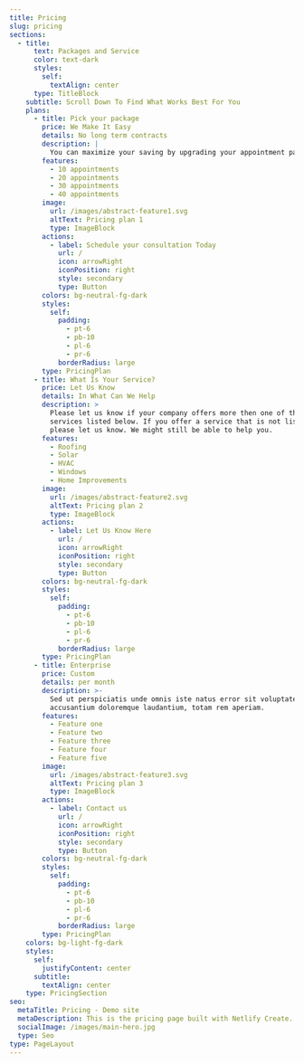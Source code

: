 ```yaml
---
title: Pricing
slug: pricing
sections:
  - title:
      text: Packages and Service
      color: text-dark
      styles:
        self:
          textAlign: center
      type: TitleBlock
    subtitle: Scroll Down To Find What Works Best For You
    plans:
      - title: Pick your package
        price: We Make It Easy
        details: No long term contracts
        description: |
          You can maximize your saving by upgrading your appointment package.
        features:
          - 10 appointments
          - 20 appointments
          - 30 appointments
          - 40 appointments
        image:
          url: /images/abstract-feature1.svg
          altText: Pricing plan 1
          type: ImageBlock
        actions:
          - label: Schedule your consultation Today
            url: /
            icon: arrowRight
            iconPosition: right
            style: secondary
            type: Button
        colors: bg-neutral-fg-dark
        styles:
          self:
            padding:
              - pt-6
              - pb-10
              - pl-6
              - pr-6
            borderRadius: large
        type: PricingPlan
      - title: What Is Your Service?
        price: Let Us Know
        details: In What Can We Help
        description: >
          Please let us know if your company offers more then one of the
          services listed below. If you offer a service that is not listed,
          please let us know. We might still be able to help you.
        features:
          - Roofing
          - Solar
          - HVAC
          - Windows
          - Home Improvements
        image:
          url: /images/abstract-feature2.svg
          altText: Pricing plan 2
          type: ImageBlock
        actions:
          - label: Let Us Know Here
            url: /
            icon: arrowRight
            iconPosition: right
            style: secondary
            type: Button
        colors: bg-neutral-fg-dark
        styles:
          self:
            padding:
              - pt-6
              - pb-10
              - pl-6
              - pr-6
            borderRadius: large
        type: PricingPlan
      - title: Enterprise
        price: Custom
        details: per month
        description: >-
          Sed ut perspiciatis unde omnis iste natus error sit voluptatem
          accusantium doloremque laudantium, totam rem aperiam.
        features:
          - Feature one
          - Feature two
          - Feature three
          - Feature four
          - Feature five
        image:
          url: /images/abstract-feature3.svg
          altText: Pricing plan 3
          type: ImageBlock
        actions:
          - label: Contact us
            url: /
            icon: arrowRight
            iconPosition: right
            style: secondary
            type: Button
        colors: bg-neutral-fg-dark
        styles:
          self:
            padding:
              - pt-6
              - pb-10
              - pl-6
              - pr-6
            borderRadius: large
        type: PricingPlan
    colors: bg-light-fg-dark
    styles:
      self:
        justifyContent: center
      subtitle:
        textAlign: center
    type: PricingSection
seo:
  metaTitle: Pricing - Demo site
  metaDescription: This is the pricing page built with Netlify Create.
  socialImage: /images/main-hero.jpg
  type: Seo
type: PageLayout
---
```

